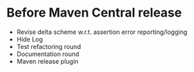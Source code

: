 # Before Maven Central release 
* Revise delta scheme w.r.t. assertion error reporting/logging
* Hide Log 
* Test refactoring round
* Documentation round
* Maven release plugin
